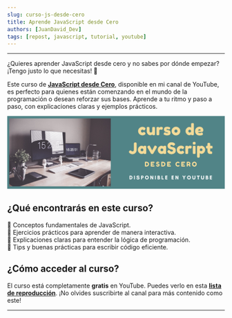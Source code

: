 ```yaml
---
slug: curso-js-desde-cero
title: Aprende JavaScript desde Cero
authors: [JuanDavid_Dev]
tags: [repost, javascript, tutorial, youtube]
---
```


---

¿Quieres aprender JavaScript desde cero y no sabes por dónde empezar? ¡Tengo justo lo que necesitas! 🎉  

Este curso de **[JavaScript desde Cero](https://www.youtube.com/playlist?list=PLSCzMZKEz1xQWma_PktjXQBEC-fAmOa86)**, disponible en mi canal de YouTube, es perfecto para quienes están comenzando en el mundo de la programación o desean reforzar sus bases. Aprende a tu ritmo y paso a paso, con explicaciones claras y ejemplos prácticos.  

[![Curso de JavaScript desde Cero en YouTube](./img/curso-js-banner.png)](https://www.youtube.com/playlist?list=PLSCzMZKEz1xQWma_PktjXQBEC-fAmOa86)

<!-- truncate -->

## ¿Qué encontrarás en este curso?  

🔸 Conceptos fundamentales de JavaScript.  
🔸 Ejercicios prácticos para aprender de manera interactiva.  
🔸 Explicaciones claras para entender la lógica de programación.  
🔸 Tips y buenas prácticas para escribir código eficiente.  

## ¿Cómo acceder al curso?  

El curso está completamente **gratis** en YouTube. Puedes verlo en esta **[lista de reproducción](https://www.youtube.com/playlist?list=PLSCzMZKEz1xQWma_PktjXQBEC-fAmOa86)**. ¡No olvides suscribirte al canal para más contenido como este!  

---
